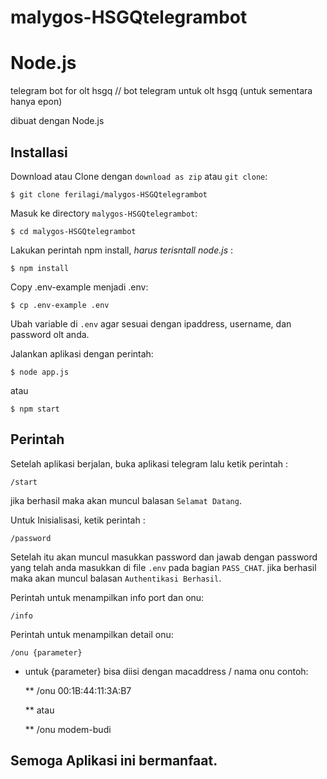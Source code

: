 # malygos-HSGQtelegrambot
# Node.js

telegram bot for olt hsgq // bot telegram untuk olt hsgq (untuk sementara hanya epon)

dibuat dengan Node.js

## Installasi

Download atau Clone dengan `download as zip` atau `git clone`:
```console
$ git clone ferilagi/malygos-HSGQtelegrambot
```

Masuk ke directory `malygos-HSGQtelegrambot`:
```console
$ cd malygos-HSGQtelegrambot
```

Lakukan perintah npm install, *harus terisntall node.js* :
```console
$ npm install
```

Copy .env-example menjadi .env:
```console
$ cp .env-example .env
```
Ubah variable di `.env` agar sesuai dengan ipaddress, username, dan password olt anda.

Jalankan aplikasi dengan perintah:
```console
$ node app.js
```
atau
```console
$ npm start
```

## Perintah

Setelah aplikasi berjalan, buka aplikasi telegram lalu ketik perintah :
```console
/start
```
jika berhasil maka akan muncul balasan `Selamat Datang`.


Untuk Inisialisasi, ketik perintah :
```console
/password
```
Setelah itu akan muncul masukkan password dan jawab dengan password
yang telah anda masukkan di file `.env` pada bagian `PASS_CHAT`.
jika berhasil maka akan muncul balasan `Authentikasi Berhasil`.

Perintah untuk menampilkan info port dan onu:
```console
/info
```

Perintah untuk menampilkan detail onu:
```console
/onu {parameter}
```

* untuk {parameter} bisa diisi dengan macaddress / nama onu contoh:

    ** /onu 00:1B:44:11:3A:B7

    ** atau

    ** /onu modem-budi


## Semoga Aplikasi ini bermanfaat.
